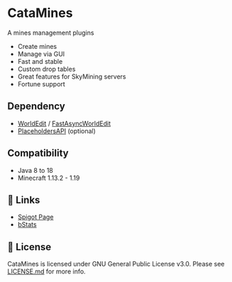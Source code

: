 # CataMines

A mines management plugins

- Create mines
- Manage via GUI
- Fast and stable
- Custom drop tables
- Great features for SkyMining servers
- Fortune support

## Dependency

- [WorldEdit](https://enginehub.org/worldedit/#downloads)
  / [FastAsyncWorldEdit](https://www.spigotmc.org/resources/13932)
- [PlaceholdersAPI](https://www.spigotmc.org/resources/6245) (optional)

## Compatibility

- Java 8 to 18
- Minecraft 1.13.2 - 1.19

## 🔗 Links

- [Spigot Page](https://www.spigotmc.org/resources/96457)
- [bStats](https://bstats.org/plugin/bukkit/CataMines/12889)

## 📜 License

CataMines is licensed under GNU General Public License v3.0. Please
see [LICENSE.md](https://github.com/CatalysmRL/CataMines/blob/main/LICENCE.md) for more info.
